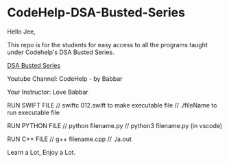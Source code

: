 # CodeHelp-DSA-Busted-Series
Hello Jee,

This repo is for the students for easy access to all the programs taught under Codehelp's DSA Busted Series.


[DSA Busted Series](https://www.youtube.com/watch?v=WQoB2z67hvY&list=PLDzeHZWIZsTryvtXdMr6rPh4IDexB5NIA)

Youtube Channel: CodeHelp - by Babbar

Your Instructor: Love Babbar

RUN SWIFT FILE
// swiftc 012.swift to make executable file
// ./fileName to run executable file

RUN PYTHON FILE
// python filename.py
// python3 filename.py (in vscode)

RUN C++ FILE
// g++ filename.cpp
// ./a.out


Learn a Lot, Enjoy a Lot.
